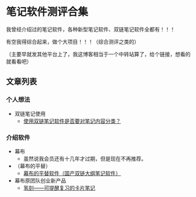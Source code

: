 # 笔记软件测评合集

我曾经介绍过的笔记软件，各种新型笔记软件、双链笔记软件全都有！！！

有空我得综合起来，做个大项目！！！（综合测评之类的）

（主要早就发其他平台上了，我这博客相当于一个中转站算了，给个链接，想看的就看看吧）

## 文章列表
### 个人想法

- 双链笔记使用
	- <a target="_blank" href="https://mp.weixin.qq.com/s?__biz=MzU4MjY5OTM5OQ==&mid=2247485288&idx=2&sn=090d9a7d3054f7dda717c3584114a5bc&chksm=fdb51780cac29e960fcd53701c1993dfb38ef7ccfa3c3275a938e8596a22f859144e1996c05b&token=84766434&lang=zh_CN#rd">使用双链笔记软件是否要对笔记内容分类？</a>
### 介绍软件
- 幕布
	- 虽然说我会员还有十几年才过期，但是现在不再推荐。
- （幕布的平替）
	- <a target="_blank" href="https://mp.weixin.qq.com/s?__biz=MzU4MjY5OTM5OQ==&mid=2247485382&idx=1&sn=10a70f65b9c61e0e4c5256273e1ee3d0&chksm=fdb5172ecac29e38dc9a86068c499e1d75507e9b0e6b8644c0cadcc4b5341877b7cef1fd6549&token=84766434&lang=zh_CN#rd">幕布的平替软件（国产双链大纲笔记软件）</a>
- 幕布原团队创业新产品
	- <a target="_blank" href="https://mp.weixin.qq.com/s?__biz=MzU4MjY5OTM5OQ==&mid=2247485355&idx=1&sn=82346ac00020e3395354ac4699618a30&chksm=fdb51743cac29e5529118f87b0f1d27b96bf46278bebf7a7e9fd91e4c639e26f60eaced2851f&token=84766434&lang=zh_CN#rd">氢刻——可提醒复习的卡片笔记</a>
	

